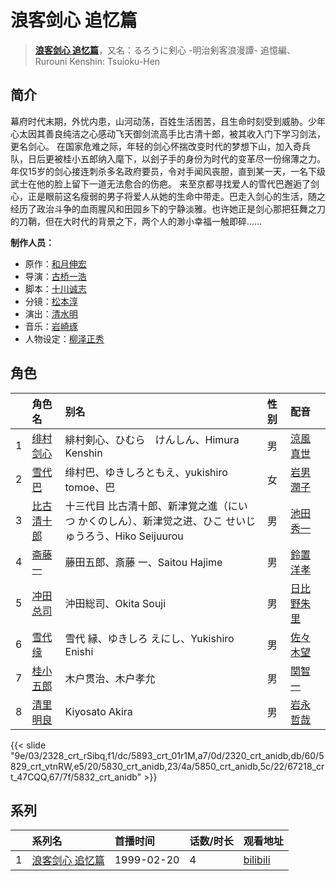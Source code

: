# 浪客剑心 追忆篇


> <u>**[浪客剑心 追忆篇](http://bgm.tv/subject/1728)**</u>，又名：るろうに剣心 -明治剣客浪漫譚- 追憶編、Rurouni Kenshin: Tsuioku-Hen

## 简介


幕府时代末期，外忧内患，山河动荡，百姓生活困苦，且生命时刻受到威胁。少年心太因其善良纯洁之心感动飞天御剑流高手比古清十郎，被其收入门下学习剑法，更名剑心。
在国家危难之际，年轻的剑心怀揣改变时代的梦想下山，加入奇兵队，日后更被桂小五郎纳入麾下，以刽子手的身份为时代的变革尽一份绵薄之力。年仅15岁的剑心接连刺杀多名政府要员，令对手闻风丧胆，直到某一天，一名下级武士在他的脸上留下一道无法愈合的伤疤。
来至京都寻找爱人的雪代巴邂逅了剑心，正是眼前这名瘦弱的男子将爱人从她的生命中带走。巴走入剑心的生活，随之经历了政治斗争的血雨腥风和田园乡下的宁静淡雅。也许她正是剑心那把狂舞之刀的刀鞘，但在大时代的背景之下，两个人的渺小幸福一触即碎……

**制作人员：**
- 原作：[和月伸宏](http://bgm.tv/person/270)
- 导演：[古桥一浩](http://bgm.tv/person/271)
- 脚本：[十川诚志](http://bgm.tv/person/242)
- 分镜：[松本淳](http://bgm.tv/person/3510)
- 演出：[清水明](http://bgm.tv/person/11983)
- 音乐：[岩崎琢](http://bgm.tv/person/272)
- 人物设定：[柳泽正秀](http://bgm.tv/person/273)

## 角色

|     |   角色名   |   别名  | 性别 |  配音  |
|:--- |:------  |:----      |:---  |:--   |
| 1 | [绯村剑心](http://bgm.tv/character/2328) | 緋村剣心、ひむら　けんしん、Himura Kenshin | 男 | [涼風真世](http://bgm.tv/person/3992) |
| 2 | [雪代巴](http://bgm.tv/character/5893) | 绯村巴、ゆきしろともえ、yukishiro tomoe、巴 | 女 | [岩男潤子](http://bgm.tv/person/3916) |
| 3 | [比古清十郎](http://bgm.tv/character/2320) | 十三代目 比古清十郎、新津覚之進（にいつ かくのしん）、新津觉之进、ひこ せいじゅうろう、Hiko Seijuurou | 男 | [池田秀一](http://bgm.tv/person/3985) |
| 4 | [斋藤一](http://bgm.tv/character/5829) | 藤田五郎、斎藤 一、Saitou Hajime | 男 | [鈴置洋孝](http://bgm.tv/person/3989) |
| 5 | [冲田总司](http://bgm.tv/character/5830) | 沖田総司、Okita Souji | 男 | [日比野朱里](http://bgm.tv/person/3990) |
| 6 | [雪代缘](http://bgm.tv/character/5850) | 雪代 縁、ゆきしろ えにし、Yukishiro Enishi | 男 | [佐々木望](http://bgm.tv/person/4188) |
| 7 | [桂小五郎](http://bgm.tv/character/67218) | 木户贯治、木户孝允 | 男 | [関智一](http://bgm.tv/person/3868) |
| 8 | [清里明良](http://bgm.tv/character/5832) | Kiyosato Akira | 男 | [岩永哲哉](http://bgm.tv/person/3917) |

{{< slide "9e/03/2328_crt_rSibq,f1/dc/5893_crt_01r1M,a7/0d/2320_crt_anidb,db/60/5829_crt_vtnRW,e5/20/5830_crt_anidb,23/4a/5850_crt_anidb,5c/22/67218_crt_47CQQ,67/7f/5832_crt_anidb" >}}

## 系列

|     |   系列名   |   首播时间  | 话数/时长  | 观看地址 |
|:---  |:------    |:----      |:---       |:---  |
| 1 |[浪客剑心 追忆篇](https://bgm.tv/subject/1728)| 1999-02-20 | 4 | [bilibili](https://www.bilibili.com/bangumi/play/ss3578)  |



